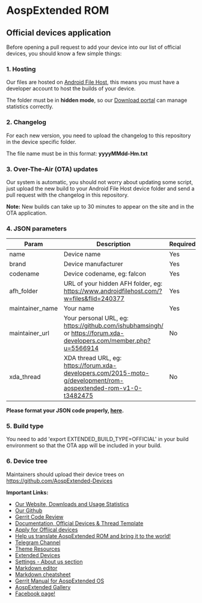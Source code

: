 # AospExtended ROM
## Official devices application

Before opening a pull request to add your device into our list of official devices, you should know a few simple things:

### 1. Hosting

Our files are hosted on [Android File Host](http://androidfilehost.com/), this means you must have a developer account to host the builds of your device.

The folder must be in **hidden mode**, so our [Download portal](https://downloads.aospextended.com/) can manage statistics correctly.

### 2. Changelog
For each new version, you need to upload the changelog to this repository in the device specific folder.

The file name must be in this format: **yyyyMMdd-Hm.txt**

### 3. Over-The-Air (OTA) updates
Our system is automatic, you should not worry about updating some script, just upload the new build to your Android File Host device folder and send a pull request with the changelog in this repository.

**Note:** New builds can take up to 30 minutes to appear on the site and in the OTA application.

### 4. JSON parameters
| Param | Description | Required |
|--|--|--|
| name | Device name | Yes |
| brand | Device manufacturer | Yes |
| codename | Device codename, eg: falcon | Yes |
| afh_folder | URL of your hidden AFH folder, eg: https://www.androidfilehost.com/?w=files&flid=240377 | Yes |
| maintainer_name | Your name | Yes |
| maintainer_url | Your personal URL, eg: https://github.com/ishubhamsingh/ or https://forum.xda-developers.com/member.php?u=5566914 | No  |
| xda_thread | XDA thread URL, eg: https://forum.xda-developers.com/2015-moto-g/development/rom-aospextended-rom-v1-0-t3482475 | No |

**Please format your JSON code properly, [here](https://jsonformatter.curiousconcept.com/).**

### 5. Build type
You need to add 'export EXTENDED_BUILD_TYPE=OFFICIAL' in your build environment so that the OTA app will be included in your build.

### 6. Device tree
Maintainers should upload their device trees on https://github.com/AospExtended-Devices

**Important Links:**

- [Our Website, Downloads and Usage Statistics](http://www.aospextended.com/) 
- [Our Github](https://github.com/AospExtended/)  
- [Gerrit Code Review](http://gerrit.aospextended.com/) 
- [Documentation, Official Devices & Thread Template](https://github.com/AospExtended/Documentation_and_thread-template/) 
- [Apply for Offiical devices](https://github.com/AospExtended/official_devices) 
- [Help us translate AospExtended ROM and bring it to the world!](http://translate.aospextended.com/)
- [Telegram Channel](https://telegram.me/aospextended/) 
- [Theme Resources](https://github.com/AospExtended/AEX-Scripts/) 
- [Extended Devices](https://github.com/AospExtended-devices/) 
- [Settings - About us section](https://github.com/AospExtended/platform_packages_apps_Settings/blob/8.1.x/res/values/ex_maintainers.xml)
- [Markdown editor ](http://dillinger.io/) 
- [Markdown cheatsheet ](https://github.com/adam-p/markdown-here/wiki/Markdown-Cheatsheet)  
- [Gerrit Manual for AospExtended OS](http://gerrit.aospextended.com/Documentation/index.html/) 
- [AospExtended Gallery](https://aospextended.imgur.com/) 
- [Facebook page!](https://www.facebook.com/aospextended/) 

